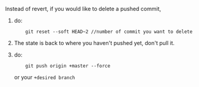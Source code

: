 Instead of revert, if you would like to delete a pushed commit, 

1. do:

   ```git
       git reset --soft HEAD~2 //number of commit you want to delete
   ``` 
   
2. The state is back to where you haven't pushed yet, don't pull it.

3. do:
   ```git
       git push origin +master --force 
   ```
   or your `+desired branch`
